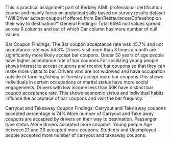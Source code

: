 This is practical assignment part of Berkley AIML professional certification course and mainly focus on analytical skills based on survey results dataset 
"Will Driver accept coupon if offered from Bar/Restaurance/Cofeeshop on their way to destination?"
General Findings:
Total 6594 null values spread across 6 columns and out of which Car column has more number of null values.

Bar Coupon Findings:
The Bar coupon acceptance rate was 45.7% and not acceptance rate was 54.3%
Drivers visit more than 3 times a month are significantly more likely accept bar coupons.
Under 30 years of age people have higher acceptance rate of bar coupons.For socilizing young people shows interest to accept coupons and receive bar coupons so that they can make more vistits to bar.
Drivers who are not widowed and have occupation outside of farming,fishing or forestry accept more bar coupons.This shows individuals in certain occupations or marital status have more social engagements.
Drivers with low income less than 50K have distinct bar coupon acceptance rate. This shows economic status and individual habits influnce the acceptace of bar coupons and visit the bar frequncy.

Carryout and Takeaway Coupon Findings:
Carryout and Take away coupons accepted percentage is 74%
More number of Carryout and Take away coupons are accepted by drivers on their way to destination.
Passanger type status Alone drivers accepted more coupons.
Young people Age between 21 and 30 accepted more coupons.
Students and Unemployed people accepted more number of carryout and takeaway coupons.


